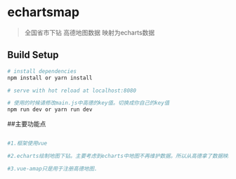 # echartsmap

> 全国省市下钻  高德地图数据 映射为echarts数据

## Build Setup

``` bash
# install dependencies
npm install or yarn install

# serve with hot reload at localhost:8080

# 使用的时候请修改main.js中高德的key值。切换成你自己的key值
npm run dev or yarn run dev

```

##主要功能点

``` bash

#1.框架使用vue

#2.echarts绘制地图下钻。主要考虑到echarts中地图不再维护数据。所以从高德拿了数据映射过来。

#3.vue-amap只是用于注册高德地图.


```
